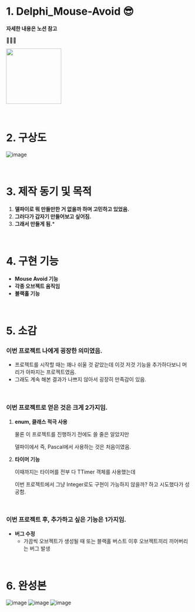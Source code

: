 # 1. Delphi_Mouse-Avoid 😎

**자세한 내용은 노션 참고**

🔽🔽🔽 

<a href = "https://hushed-interest-231.notion.site/Mouse-Avoid-Game-2161958ff99780268599f4dd00e0a8f4" target="blank" title="자세한 내용은 노션 참고"> <img src="https://img.shields.io/badge/Notion -black.svg?style=flat&logo=notion&logoColor=ffffff" width="150"></a>

<br>

# 2. 구상도

![image](https://github.com/user-attachments/assets/7e10e0c6-18f6-490a-9747-9b7376206eeb)

<br>

# 3. 제작 동기 및 목적

1. **델파이로 뭐 만들만한 거 없을까 하며 고민하고 있었음.**
2. **그러다가 갑자기 만들어보고 싶어짐.**
3. **그래서 만들게 됨.***
   
<br>

# 4. 구현 기능

- **Mouse Avoid 기능**
- **각종 오브젝트 움직임**
- **블랙홀 기능**

<br>

# 5. 소감


### **이번 프로젝트 나에게 굉장한 의미였음.**

- 프로젝트를 시작할 때는 꽤나 쉬울 것 같았는데 이것 저것 기능을 추가하다보니 머리가 아파지는 프로젝트였음.
- 그래도 계속 해본 결과가 나쁘지 않아서 굉장히 만족감이 있음.

<br>

### **이번 프로젝트로 얻은 것은 크게 2가지임.**

1. **enum, 클래스 적극 사용**
    
    물론 이 프로젝트를 진행하기 전에도 쓸 줄은 알았지만
    
    델파이에서 즉, Pascal에서 사용하는 것은 처음이였음.
    
2. **타이머 기능**
    
    이때까지는 타이머를 전부 다 TTimer 객체를 사용했는데
    
    이번 프로젝트에서 그냥 Integer로도 구현이 가능하지 않을까? 하고 시도했다가 성공함.
    
<br>

### **이번 프로젝트 후, 추가하고 싶은 기능은 1가지임.**

- **버그 수정**
    - 가끔씩 오브젝트가 생성될 때 또는 블랙홀 버스트 이후 오브젝트끼리 끼어버리는 버그 발생

<br>

# 6. 완성본
![image](https://github.com/user-attachments/assets/1a4d68ab-1f8f-4d81-963d-8259f4666119)
![image](https://github.com/user-attachments/assets/5dabb157-172e-4d9f-838c-bd8518e7c724)
![image](https://github.com/user-attachments/assets/4ac4ca2c-d69f-4145-bde0-53bf53d71ff3)
